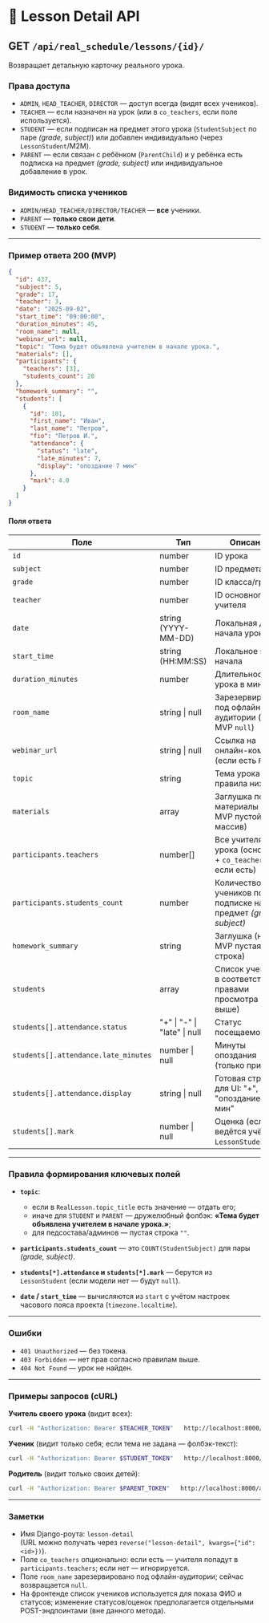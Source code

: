 # 📄 Lesson Detail API

## GET `/api/real_schedule/lessons/{id}/`

Возвращает детальную карточку реального урока.

### Права доступа
- `ADMIN`, `HEAD_TEACHER`, `DIRECTOR` — доступ всегда (видят всех учеников).
- `TEACHER` — если назначен на урок (или в `co_teachers`, если поле используется).
- `STUDENT` — если подписан на предмет этого урока (`StudentSubject` по паре *(grade, subject)*) или добавлен индивидуально (через `LessonStudent`/M2M).
- `PARENT` — если связан с ребёнком (`ParentChild`) и у ребёнка есть подписка на предмет *(grade, subject)* или индивидуальное добавление в урок.

### Видимость списка учеников
- `ADMIN/HEAD_TEACHER/DIRECTOR/TEACHER` — **все** ученики.
- `PARENT` — **только свои дети**.
- `STUDENT` — **только себя**.

---

### Пример ответа 200 (MVP)

```json
{
  "id": 437,
  "subject": 5,
  "grade": 17,
  "teacher": 3,
  "date": "2025-09-02",
  "start_time": "09:00:00",
  "duration_minutes": 45,
  "room_name": null,
  "webinar_url": null,
  "topic": "Тема будет объявлена учителем в начале урока.",
  "materials": [],
  "participants": {
    "teachers": [3],
    "students_count": 28
  },
  "homework_summary": "",
  "students": [
    {
      "id": 101,
      "first_name": "Иван",
      "last_name": "Петров",
      "fio": "Петров И.",
      "attendance": {
        "status": "late",
        "late_minutes": 7,
        "display": "опоздание 7 мин"
      },
      "mark": 4.0
    }
  ]
}
```

#### Поля ответа

| Поле | Тип | Описание |
|---|---|---|
| `id` | number | ID урока |
| `subject` | number | ID предмета |
| `grade` | number | ID класса/группы |
| `teacher` | number | ID основного учителя |
| `date` | string (YYYY-MM-DD) | Локальная дата начала урока |
| `start_time` | string (HH:MM:SS) | Локальное время начала |
| `duration_minutes` | number | Длительность урока в минутах |
| `room_name` | string \| null | Зарезервировано под офлайн-аудитории (на MVP `null`) |
| `webinar_url` | string \| null | Ссылка на онлайн-комнату (если есть `Room`) |
| `topic` | string | Тема урока (см. правила ниже) |
| `materials` | array | Заглушка под материалы (на MVP пустой массив) |
| `participants.teachers` | number[] | Все учителя урока (основной + `co_teachers`, если есть) |
| `participants.students_count` | number | Количество учеников по подписке на предмет *(grade, subject)* |
| `homework_summary` | string | Заглушка (на MVP пустая строка) |
| `students` | array | Список учеников в соответствии с правами просмотра (см. выше) |
| `students[].attendance.status` | "+" \| "-" \| "late" \| null | Статус посещаемости |
| `students[].attendance.late_minutes` | number \| null | Минуты опоздания (только при `late`) |
| `students[].attendance.display` | string \| null | Готовая строка для UI: "+", "-", "опоздание N мин" |
| `students[].mark` | number \| null | Оценка (если ведётся учётом `LessonStudent`) |

---

### Правила формирования ключевых полей

- **`topic`**:
  - если в `RealLesson.topic_title` есть значение — отдать его;
  - иначе для `STUDENT` и `PARENT` — дружелюбный фолбэк: **«Тема будет объявлена учителем в начале урока.»**;
  - для педсостава/админов — пустая строка `""`.

- **`participants.students_count`** — это `COUNT(StudentSubject)` для пары *(grade, subject)*.

- **`students[*].attendance` и `students[*].mark`** — берутся из `LessonStudent` (если модели нет — будут `null`).

- **`date` / `start_time`** — вычисляются из `start` с учётом настроек часового пояса проекта (`timezone.localtime`).

---

### Ошибки

- `401 Unauthorized` — без токена.
- `403 Forbidden` — нет прав согласно правилам выше.
- `404 Not Found` — урок не найден.

---

### Примеры запросов (cURL)

**Учитель своего урока** (видит всех):
```bash
curl -H "Authorization: Bearer $TEACHER_TOKEN"   http://localhost:8000/api/real_schedule/lessons/437/
```

**Ученик** (видит только себя; если тема не задана — фолбэк-текст):
```bash
curl -H "Authorization: Bearer $STUDENT_TOKEN"   http://localhost:8000/api/real_schedule/lessons/437/
```

**Родитель** (видит только своих детей):
```bash
curl -H "Authorization: Bearer $PARENT_TOKEN"   http://localhost:8000/api/real_schedule/lessons/437/
```

---

### Заметки

- Имя Django-роута: `lesson-detail`  
  (URL можно получать через `reverse("lesson-detail", kwargs={"id": <id>})`).
- Поле `co_teachers` опционально: если есть — учителя попадут в `participants.teachers`; если нет — игнорируется.
- Поле `room_name` зарезервировано под офлайн-аудитории; сейчас возвращается `null`.
- На фронтенде список учеников используется для показа ФИО и статусов; изменение статусов/оценок предполагается отдельными POST-эндпоинтами (вне данного метода).
